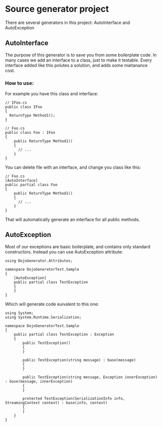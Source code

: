 # Source generator project

There are several generators in this project: AutoInterface and AutoException


## AutoInterface
The purpose of this generator is to save you from some boilerplate code. In many cases we add an interface to a class, just to make it testable.
Every interface added like this polutes a solution, and adds some maitanance cost. 

### How to use:
For example you have this class and interface:
```
// IFoo.cs
public class IFoo
{
  ReturnType Method1();
}

// Foo.cs
public class Foo : IFoo
{
    public ReturnType Method1()
    {
      // ...
    }
}
```

You can delete file with an interface, and change you class like this:
```
// Foo.cs
[AutoInterface]
public partial class Foo
{
    public ReturnType Method1()
    {
      // ...
    }
}
```

That will automatically generate an interface for all public methods.

## AutoException

Most of our exceptions are basic boilerplate, and contains only standard constructors.
Instead you can use AutoException attribute:

```
using DojoGenerator.Attributes;

namespace DojoGeneratorTest.Sample
{
    [AutoException]
    public partial class TestException
    {
    }
}
```


Which will generate code euivalent to this one:
```
using System;
using System.Runtime.Serialization;

namespace DojoGeneratorTest.Sample
{   
    public partial class TestException : Exception
    {
        public TestException()
        {
        }

        public TestException(string message) : base(message)
        {
        }

        public TestException(string message, Exception innerException) : base(message, innerException)
        {
        }

        protected TestException(SerializationInfo info, StreamingContext context) : base(info, context)
        {
        }
    }
}
```

